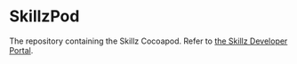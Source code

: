 # SkillzPod
The repository containing the Skillz Cocoapod. Refer to [the Skillz Developer Portal](https://developers.skillz.com/developer/docs/install_framework_ios_cocoapods).
